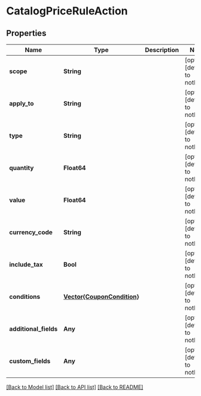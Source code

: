 # CatalogPriceRuleAction


## Properties
Name | Type | Description | Notes
------------ | ------------- | ------------- | -------------
**scope** | **String** |  | [optional] [default to nothing]
**apply_to** | **String** |  | [optional] [default to nothing]
**type** | **String** |  | [optional] [default to nothing]
**quantity** | **Float64** |  | [optional] [default to nothing]
**value** | **Float64** |  | [optional] [default to nothing]
**currency_code** | **String** |  | [optional] [default to nothing]
**include_tax** | **Bool** |  | [optional] [default to nothing]
**conditions** | [**Vector{CouponCondition}**](CouponCondition.md) |  | [optional] [default to nothing]
**additional_fields** | **Any** |  | [optional] [default to nothing]
**custom_fields** | **Any** |  | [optional] [default to nothing]


[[Back to Model list]](../README.md#models) [[Back to API list]](../README.md#api-endpoints) [[Back to README]](../README.md)


